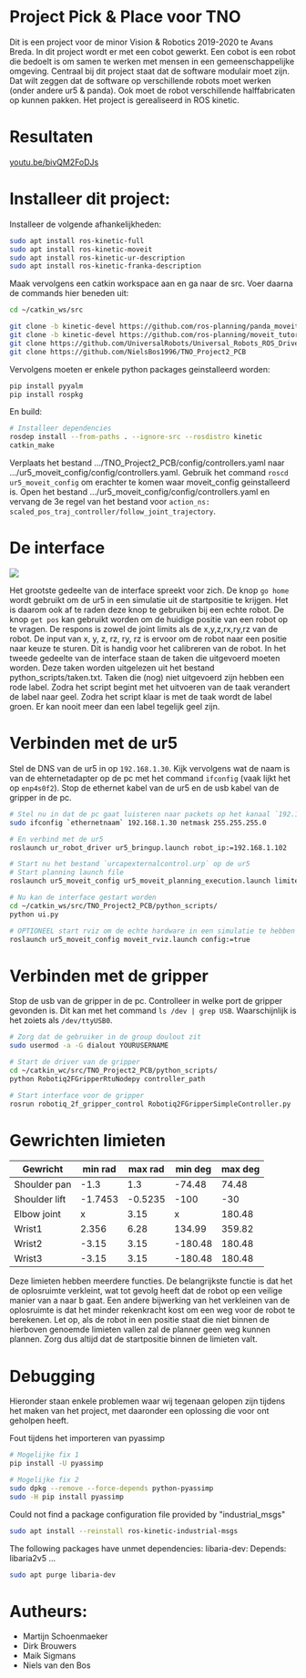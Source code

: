 # Project Pick & Place voor TNO
Dit is een project voor de minor Vision & Robotics 2019-2020 te Avans Breda. In dit project wordt er met een cobot gewerkt. Een cobot is een robot die bedoelt is om samen te werken met mensen in een gemeenschappelijke omgeving. Centraal bij dit project staat dat de software modulair moet zijn. Dat wilt zeggen dat de software op verschillende robots moet werken (onder andere ur5 & panda). Ook moet de robot verschillende halffabricaten op kunnen pakken. Het project is gerealiseerd in ROS kinetic.


# Resultaten
[youtu.be/bivQM2FoDJs](https://youtu.be/bivQM2FoDJs)


# Installeer dit project:
Installeer de volgende afhankelijkheden:
```bash
sudo apt install ros-kinetic-full
sudo apt install ros-kinetic-moveit
sudo apt install ros-kinetic-ur-description
sudo apt install ros-kinetic-franka-description
```

Maak vervolgens een catkin workspace aan en ga naar de src. Voer daarna de commands hier beneden uit:
```bash
cd ~/catkin_ws/src

git clone -b kinetic-devel https://github.com/ros-planning/panda_moveit_config.git
git clone -b kinetic-devel https://github.com/ros-planning/moveit_tutorials.git
git clone https://github.com/UniversalRobots/Universal_Robots_ROS_Driver
git clone https://github.com/NielsBos1996/TNO_Project2_PCB
```

Vervolgens moeten er enkele python packages geinstalleerd worden:
```bash
pip install pyyalm
pip install rospkg
```

En build:
```bash
# Installeer dependencies
rosdep install --from-paths . --ignore-src --rosdistro kinetic
catkin_make
```

Verplaats het bestand .../TNO_Project2_PCB/config/controllers.yaml naar .../ur5_moveit_config/config/controllers.yaml. Gebruik het command `roscd ur5_moveit_config` om erachter te komen waar moveit_config geinstalleerd is.
Open het bestand .../ur5_moveit_config/config/controllers.yaml en vervang de 3e regel van het bestand voor `action_ns: scaled_pos_traj_controller/follow_joint_trajectory`.


# De interface
![](https://i.imgur.com/pTPvUBl.png)

Het grootste gedeelte van de interface spreekt voor zich. De knop `go home` wordt gebruikt om de ur5 in een simulatie uit de startpositie te krijgen. Het is daarom ook af te raden deze knop te gebruiken bij een echte robot. 
De knop `get pos` kan gebruikt worden om de huidige positie van een robot op te vragen. De respons is zowel de joint limits als de x,y,z,rx,ry,rz van de robot.
De input van x, y, z, rz, ry, rz is ervoor om de robot naar een positie naar keuze te sturen. Dit is handig voor het calibreren van de robot. 
In het tweede gedeelte van de interface staan de taken die uitgevoerd moeten worden. Deze taken worden uitgelezen uit het bestand python_scripts/taken.txt. Taken die (nog) niet uitgevoerd zijn hebben een rode label. Zodra het script begint met het uitvoeren van de taak verandert de label naar geel. Zodra het script klaar is met de taak wordt de label groen. Er kan nooit meer dan een label tegelijk geel zijn.



# Verbinden met de ur5
Stel de DNS van de ur5 in op `192.168.1.30`. Kijk vervolgens wat de naam is van de ehternetadapter op de pc met het command `ifconfig` (vaak lijkt het op `enp4s0f2`). Stop de ethernet kabel van de ur5 en de usb kabel van de gripper in de pc. 
```bash
# Stel nu in dat de pc gaat luisteren naar packets op het kanaal `192.168.1.30`
sudo ifconfig `ethernetnaam` 192.168.1.30 netmask 255.255.255.0

# En verbind met de ur5
roslaunch ur_robot_driver ur5_bringup.launch robot_ip:=192.168.1.102

# Start nu het bestand `urcapexternalcontrol.urp` op de ur5
# Start planning launch file
roslaunch ur5_moveit_config ur5_moveit_planning_execution.launch limited:=true

# Nu kan de interface gestart worden
cd ~/catkin_ws/src/TNO_Project2_PCB/python_scripts/
python ui.py

# OPTIONEEL start rviz om de echte hardware in een simulatie te hebben
roslaunch ur5_moveit_config moveit_rviz.launch config:=true
```


# Verbinden met de gripper
Stop de usb van de gripper in de pc. Controlleer in welke port de gripper gevonden is. Dit kan met het command `ls /dev | grep USB`. Waarschijnlijk is het zoiets als `/dev/ttyUSB0`.
```bash
# Zorg dat de gebruiker in de group doulout zit
sudo usermod -a -G dialout YOURUSERNAME

# Start de driver van de gripper
cd ~/catkin_wc/src/TNO_Project2_PCB/python_scripts/
python Robotiq2FGripperRtuNodepy controller_path

# Start interface voor de gripper
rosrun robotiq_2f_gripper_control Robotiq2FGripperSimpleController.py
```


# Gewrichten limieten
Gewricht | min rad | max rad | min deg | max deg 
--- | --- | --- | --- |---
Shoulder pan | -1.3 | 1.3 | -74.48 | 74.48
Shoulder lift | -1.7453 | -0.5235 | -100 | -30
Elbow joint | x | 3.15 | x | 180.48
Wrist1 | 2.356 | 6.28 | 134.99 | 359.82
Wrist2 | -3.15 | 3.15 | -180.48 | 180.48
Wrist3 | -3.15 | 3.15 | -180.48 | 180.48

Deze limieten hebben meerdere functies. De belangrijkste functie is dat het de oplosruimte verkleint, wat tot gevolg heeft dat de robot op een veilige manier van a naar b gaat. Een andere bijwerking van het verkleinen van de oplosruimte is dat het minder rekenkracht kost om een weg voor de robot te berekenen.
Let op, als de robot in een positie staat die niet binnen de hierboven genoemde limieten vallen zal de planner geen weg kunnen plannen. Zorg dus altijd dat de startpositie binnen de limieten valt.


# Debugging
Hieronder staan enkele problemen waar wij tegenaan gelopen zijn tijdens het maken van het project, met daaronder een oplossing die voor ont geholpen heeft.

Fout tijdens het importeren van pyassimp
```bash
# Mogelijke fix 1
pip install -U pyassimp

# Mogelijke fix 2
sudo dpkg --remove --force-depends python-pyassimp
sudo -H pip install pyassimp
```

Could not find a package configuration file provided by "industrial_msgs"
```bash
sudo apt install --reinstall ros-kinetic-industrial-msgs
```

The following packages have unmet dependencies:
    libaria-dev: Depends: libaria2v5 ...
```bash
sudo apt purge libaria-dev
```




# Autheurs:
- Martijn Schoenmaeker
- Dirk Brouwers
- Maik Sigmans
- Niels van den Bos
